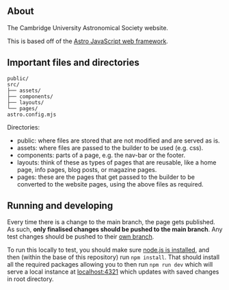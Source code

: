 ## About

The Cambridge University Astronomical Society website.

This is based off of the [Astro JavaScript web framework](https://astro.build).


## Important files and directories

```text
public/
src/
├── assets/
├── components/
├── layouts/
└── pages/
astro.config.mjs
```

Directories:

- public: where files are stored that are not modified and are served as is.
- assets: where files are passed to the builder to be used (e.g. css).
- components: parts of a page, e.g. the nav-bar or the footer.
- layouts: think of these as types of pages that are reusable, like a home page, info pages, blog posts, or magazine pages.
- pages: these are the pages that get passed to the builder to be converted to the website pages, using the above files as required.

## Running and developing

Every time there is a change to the main branch, the page gets published. As such, **only finalised changes should be pushed to the main branch**. Any test changes should be pushed to their [own branch](https://docs.github.com/en/pull-requests/collaborating-with-pull-requests/proposing-changes-to-your-work-with-pull-requests/about-branches).

To run this locally to test, you should make sure [node.js is installed](https://nodejs.org/en/download), and then (within the base of this repository) run `npm install`. That should install all the required packages allowing you to then run `npm run dev` which will serve a local instance at [localhost:4321](http://localhost:4321) which updates with saved changes in root directory. 
